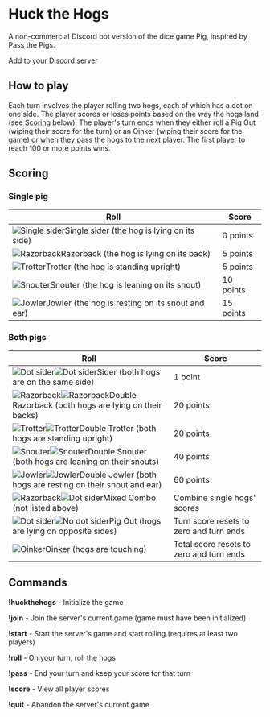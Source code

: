 # Huck the Hogs
A non-commercial Discord bot version of the dice game Pig, inspired by Pass the Pigs.

[Add to your Discord server](https://discord.com/api/oauth2/authorize?client_id=776352589088292874&permissions=0&scope=bot)

## How to play

Each turn involves the player rolling two hogs, each of which has a dot on one side. 
The player scores or loses points based on the way the hogs land (see [Scoring](#scoring) below).
The player's turn ends when they either roll a Pig Out (wiping their score for the turn) or an Oinker (wiping their score for the game) or when they pass the hogs to the next player.
The first player to reach 100 or more points wins.

## Scoring

### Single pig
Roll | Score
-----|------
![Single sider](https://raw.githubusercontent.com/s10-n/huck-the-hogs/main/images/Sider%20(dot).png)Single sider (the hog is lying on its side)|0 points
![Razorback](https://raw.githubusercontent.com/s10-n/huck-the-hogs/main/images/Razorback.png)Razorback (the hog is lying on its back)|5 points
![Trotter](https://raw.githubusercontent.com/s10-n/huck-the-hogs/main/images/Trotter.png)Trotter (the hog is standing upright)|5 points
![Snouter](https://raw.githubusercontent.com/s10-n/huck-the-hogs/main/images/Snouter.png)Snouter (the hog is leaning on its snout)|10 points
![Jowler](https://raw.githubusercontent.com/s10-n/huck-the-hogs/main/images/Jowler.png)Jowler (the hog is resting on its snout and ear)|15 points

### Both pigs

Roll | Score
-----|------
![Dot sider](https://raw.githubusercontent.com/s10-n/huck-the-hogs/main/images/Sider%20(dot).png)![Dot sider](https://raw.githubusercontent.com/s10-n/huck-the-hogs/main/images/Sider%20(dot).png)Sider (both hogs are on the same side)|1 point
![Razorback](https://raw.githubusercontent.com/s10-n/huck-the-hogs/main/images/Razorback.png)![Razorback](https://raw.githubusercontent.com/s10-n/huck-the-hogs/main/images/Razorback.png)Double Razorback (both hogs are lying on their backs)|20 points
![Trotter](https://raw.githubusercontent.com/s10-n/huck-the-hogs/main/images/Trotter.png)![Trotter](https://raw.githubusercontent.com/s10-n/huck-the-hogs/main/images/Trotter.png)Double Trotter (both hogs are standing upright)|20 points
![Snouter](https://raw.githubusercontent.com/s10-n/huck-the-hogs/main/images/Snouter.png)![Snouter](https://raw.githubusercontent.com/s10-n/huck-the-hogs/main/images/Snouter.png)Double Snouter (both hogs are leaning on their snouts)|40 points
![Jowler](https://raw.githubusercontent.com/s10-n/huck-the-hogs/main/images/Jowler.png)![Jowler](https://raw.githubusercontent.com/s10-n/huck-the-hogs/main/images/Jowler.png)Double Jowler (both hogs are resting on their snout and ear)|60 points
![Razorback](https://raw.githubusercontent.com/s10-n/huck-the-hogs/main/images/Razorback.png)![Dot sider](https://raw.githubusercontent.com/s10-n/huck-the-hogs/main/images/Sider%20(dot).png)Mixed Combo (not listed above)|Combine single hogs' scores
![Dot sider](https://raw.githubusercontent.com/s10-n/huck-the-hogs/main/images/Sider%20(dot).png)![No dot sider](https://raw.githubusercontent.com/s10-n/huck-the-hogs/main/images/Sider%20(no%20dot).png)Pig Out (hogs are lying on opposite sides)|Turn score resets to zero and turn ends
![Oinker](https://raw.githubusercontent.com/s10-n/huck-the-hogs/main/images/Oinker.png)Oinker (hogs are touching)|Total score resets to zero and turn ends

## Commands

**!huckthehogs** - Initialize the game

**!join** - Join the server's current game (game must have been initialized)

**!start** - Start the server's game and start rolling (requires at least two players)

**!roll** - On your turn, roll the hogs

**!pass** - End your turn and keep your score for that turn

**!score** - View all player scores

**!quit** - Abandon the server's current game
